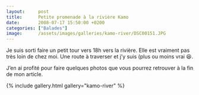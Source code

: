 ```yaml
---
layout:     post
title:      Petite promenade à la rivière Kamo
date:       2008-07-17 15:50:00 +0200
categories: ["Balades"]
image:      /assets/images/galleries/kamo-river/DSC00151.JPG
---
```


Je suis sorti faire un petit tour vers 18h vers la rivière. Elle est vraiment pas très loin de chez moi. Une route à 
traverser et j’y suis (plus ou moins vrai :laughing:.

J’en ai profité pour faire quelques photos que vous pourrez retrouver à la fin de mon article.

<!--more-->

{% include gallery.html gallery="kamo-river" %}